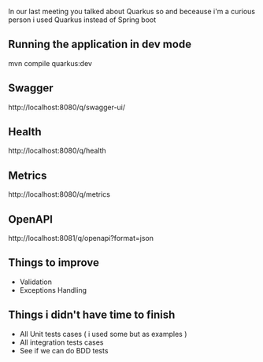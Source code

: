In our last meeting you talked about Quarkus so and beceause i'm a curious person i used Quarkus instead of Spring boot


## Running the application in dev mode
mvn compile quarkus:dev 

## Swagger
http://localhost:8080/q/swagger-ui/

## Health
http://localhost:8080/q/health

## Metrics
http://localhost:8080/q/metrics

## OpenAPI
http://localhost:8081/q/openapi?format=json




## Things to improve
- Validation 
- Exceptions Handling


## Things i didn't have time to finish
- All Unit tests cases ( i used some but as examples )
- All integration tests cases
- See if we can do BDD tests



 
